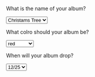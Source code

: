 <!DOCTYPE html>

<html>

<head>
  <meta charset="utf-8">
  <meta name="viewport" content="width=device-width">
  <title>generator-project</title>
  <script src="//code.jquery.com/jquery-1.12.0.min.js"></script>
  <script>
    $(function() {
     

        

    });
  </script>
  <style>
  
  </style>
</head>

<body>
<p>What is the name of your album?</p>
<select name="title">
  <option value="Christmas Tree" selected>Christams Tree</option>
  <option value="The Bunny">The Bunny</option>
  <option value="Halloween">Halloween</option>
</select>
<p>What colro should your album be?</p>
<select name="color">
  <option value="red" selected>red</option>
  <option value="light pink">light pink</option>
  <option value="orange">orange</option>
</select>
<p>When will your album drop?</p>
    <select name="date">
  <option value="12/25" selected>12/25</option>
  <option value="4/21">4/21</option>
  <option value="10/31">10/31</option>
</select>
 
</body>

</html>
